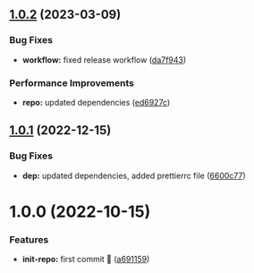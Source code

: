 ## [1.0.2](https://github.com/Se-Gl/boilerplate/compare/v1.0.1...v1.0.2) (2023-03-09)

### Bug Fixes

- **workflow:** fixed release workflow ([da7f943](https://github.com/Se-Gl/boilerplate/commit/da7f9433e1ea9f31352ca0b6de1b44450ed76231))

### Performance Improvements

- **repo:** updated dependencies ([ed6927c](https://github.com/Se-Gl/boilerplate/commit/ed6927ca6153c80734ce0fb8b9f82818532c420c))

## [1.0.1](https://github.com/Se-Gl/boilerplate/compare/v1.0.0...v1.0.1) (2022-12-15)

### Bug Fixes

- **dep:** updated dependencies, added prettierrc file ([6600c77](https://github.com/Se-Gl/boilerplate/commit/6600c77592be5e923fdb7a92e7bdec3bdc1e24de))

# 1.0.0 (2022-10-15)

### Features

- **init-repo:** first commit :tada: ([a691159](https://github.com/Se-Gl/boilerplate/commit/a6911592faf48d0043afc71ed29569979fc969e4))
